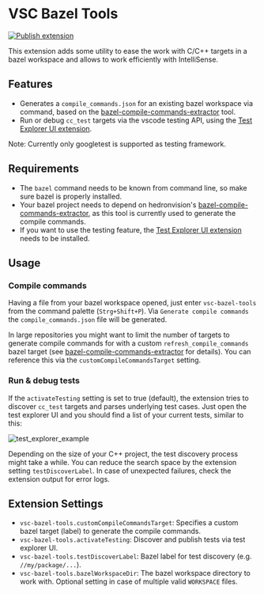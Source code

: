 # VSC Bazel Tools

[![Publish extension](https://github.com/BjoB/vscode-bazel-tools/actions/workflows/publish.yml/badge.svg)](https://github.com/BjoB/vscode-bazel-tools/actions/workflows/publish.yml)

This extension adds some utility to ease the work with C/C++ targets in a bazel workspace and allows to work efficiently with IntelliSense.

## Features

- Generates a `compile_commands.json` for an existing bazel workspace via command, based on the [bazel-compile-commands-extractor](https://github.com/hedronvision/bazel-compile-commands-extractor) tool.
- Run or debug `cc_test` targets via the vscode testing API, using the [Test Explorer UI extension](https://marketplace.visualstudio.com/items?itemName=hbenl.vscode-test-explorer). 

Note: Currently only googletest is supported as testing framework.

## Requirements

- The `bazel` command needs to be known from command line, so make sure bazel is properly installed.
- Your bazel project needs to depend on hedronvision's [bazel-compile-commands-extractor](https://github.com/hedronvision/bazel-compile-commands-extractor), as this tool is currently used to generate the compile commands.
- If you want to use the testing feature, the [Test Explorer UI extension](https://marketplace.visualstudio.com/items?itemName=hbenl.vscode-test-explorer) needs to be installed.

## Usage

### Compile commands

Having a file from your bazel workspace opened, just enter `vsc-bazel-tools` from the command palette (`Strg+Shift+P`). 
Via `Generate compile commands` the `compile_commands.json` file will be generated. 

In large repositories you might want to limit the number of targets to generate compile commands for with 
a custom `refresh_compile_commands` bazel target (see [bazel-compile-commands-extractor](https://github.com/hedronvision/bazel-compile-commands-extractor) for details). You can reference this via the `customCompileCommandsTarget` setting.

### Run & debug tests

If the `activateTesting` setting is set to true (default), the extension tries to discover `cc_test` targets and parses underlying test cases. Just open the test explorer UI and you should find a list of your current tests, similar to this:

![test_explorer_example](images/test_explorer_example.png)

Depending on the size of your C++ project, the test discovery process might take a while. You can reduce the search space by the extension setting `testDiscoverLabel`. In case of unexpected failures, check the extension output for error logs.

## Extension Settings

* `vsc-bazel-tools.customCompileCommandsTarget`: Specifies a custom bazel target (label) to generate the compile commands.
* `vsc-bazel-tools.activateTesting`: Discover and publish tests via test explorer UI.
* `vsc-bazel-tools.testDiscoverLabel`: Bazel label for test discovery (e.g. `//my/package/...`).
* `vsc-bazel-tools.bazelWorkspaceDir`: The bazel workspace directory to work with. Optional setting in case of multiple valid `WORKSPACE` files.
